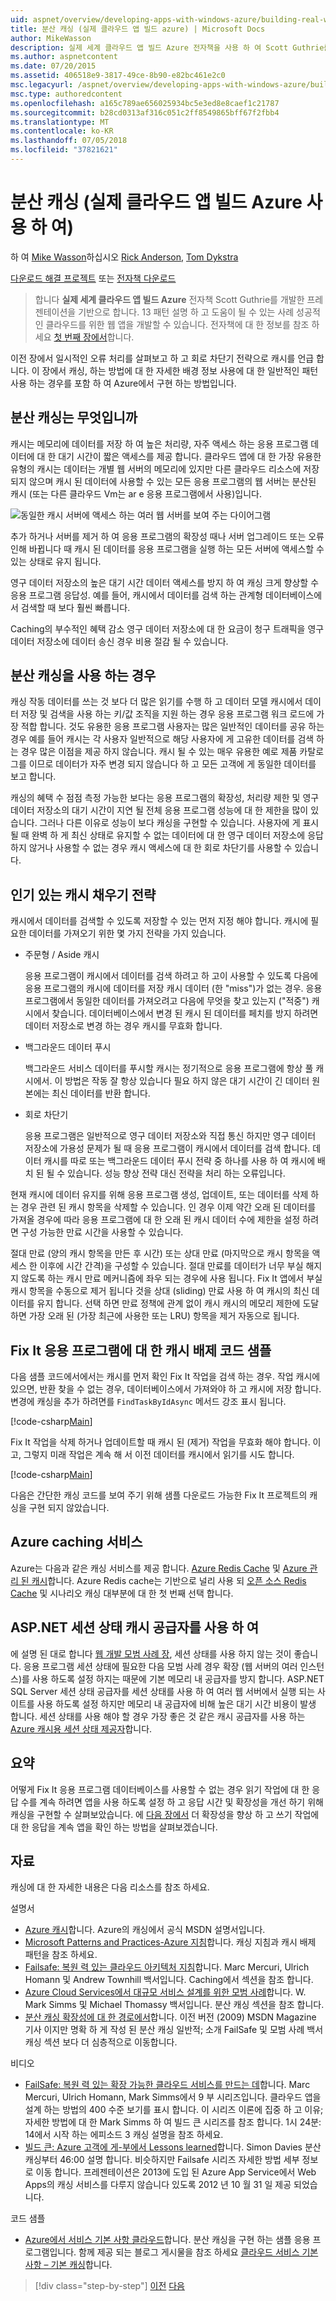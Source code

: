```yaml
---
uid: aspnet/overview/developing-apps-with-windows-azure/building-real-world-cloud-apps-with-windows-azure/distributed-caching
title: 분산 캐싱 (실제 클라우드 앱 빌드 azure) | Microsoft Docs
author: MikeWasson
description: 실제 세계 클라우드 앱 빌드 Azure 전자책을 사용 하 여 Scott Guthrie를 개발한 프레젠테이션을 기반으로 합니다. 13 패턴과 그을 수 있는 방법을 설명 하는 중...
ms.author: aspnetcontent
ms.date: 07/20/2015
ms.assetid: 406518e9-3817-49ce-8b90-e82bc461e2c0
msc.legacyurl: /aspnet/overview/developing-apps-with-windows-azure/building-real-world-cloud-apps-with-windows-azure/distributed-caching
msc.type: authoredcontent
ms.openlocfilehash: a165c789ae656025934bc5e3ed8e8caef1c21787
ms.sourcegitcommit: b28cd0313af316c051c2ff8549865bff67f2fbb4
ms.translationtype: MT
ms.contentlocale: ko-KR
ms.lasthandoff: 07/05/2018
ms.locfileid: "37821621"
---
```

<a name="distributed-caching-building-real-world-cloud-apps-with-azure"></a>분산 캐싱 (실제 클라우드 앱 빌드 Azure 사용 하 여)
====================
하 여 [Mike Wasson](https://github.com/MikeWasson)하십시오 [Rick Anderson](https://github.com/Rick-Anderson), [Tom Dykstra](https://github.com/tdykstra)

[다운로드 해결 프로젝트](http://code.msdn.microsoft.com/Fix-It-app-for-Building-cdd80df4) 또는 [전자책 다운로드](http://blogs.msdn.com/b/microsoft_press/archive/2014/07/23/free-ebook-building-cloud-apps-with-microsoft-azure.aspx)

> 합니다 **실제 세계 클라우드 앱 빌드 Azure** 전자책 Scott Guthrie를 개발한 프레젠테이션을 기반으로 합니다. 13 패턴 설명 하 고 도움이 될 수 있는 사례 성공적인 클라우드를 위한 웹 앱을 개발할 수 있습니다. 전자책에 대 한 정보를 참조 하세요 [첫 번째 장에서](introduction.md)합니다.


이전 장에서 일시적인 오류 처리를 살펴보고 하 고 회로 차단기 전략으로 캐시를 언급 합니다. 이 장에서 캐싱, 하는 방법에 대 한 자세한 배경 정보 사용에 대 한 일반적인 패턴 사용 하는 경우를 포함 하 여 Azure에서 구현 하는 방법입니다.

## <a name="what-is-distributed-caching"></a>분산 캐싱는 무엇입니까

캐시는 메모리에 데이터를 저장 하 여 높은 처리량, 자주 액세스 하는 응용 프로그램 데이터에 대 한 대기 시간이 짧은 액세스를 제공 합니다. 클라우드 앱에 대 한 가장 유용한 유형의 캐시는 데이터는 개별 웹 서버의 메모리에 있지만 다른 클라우드 리소스에 저장 되지 않으며 캐시 된 데이터에 사용할 수 있는 모든 응용 프로그램의 웹 서버는 분산된 캐시 (또는 다른 클라우드 Vm는 ar e 응용 프로그램에서 사용)입니다.

![동일한 캐시 서버에 액세스 하는 여러 웹 서버를 보여 주는 다이어그램](distributed-caching/_static/image1.png)

추가 하거나 서버를 제거 하 여 응용 프로그램의 확장성 때나 서버 업그레이드 또는 오류 인해 바뀝니다 때 캐시 된 데이터를 응용 프로그램을 실행 하는 모든 서버에 액세스할 수 있는 상태로 유지 됩니다.

영구 데이터 저장소의 높은 대기 시간 데이터 액세스를 방지 하 여 캐싱 크게 향상할 수 응용 프로그램 응답성. 예를 들어, 캐시에서 데이터를 검색 하는 관계형 데이터베이스에서 검색할 때 보다 훨씬 빠릅니다.

Caching의 부수적인 혜택 감소 영구 데이터 저장소에 대 한 요금이 청구 트래픽을 영구 데이터 저장소에 데이터 송신 경우 비용 절감 될 수 있습니다.

## <a name="when-to-use-distributed-caching"></a>분산 캐싱을 사용 하는 경우

캐싱 작동 데이터를 쓰는 것 보다 더 많은 읽기를 수행 하 고 데이터 모델 캐시에서 데이터 저장 및 검색을 사용 하는 키/값 조직을 지원 하는 경우 응용 프로그램 워크 로드에 가장 적합 합니다. 것도 유용한 응용 프로그램 사용자는 많은 일반적인 데이터를 공유 하는 경우 예를 들어 캐시는 각 사용자 일반적으로 해당 사용자에 게 고유한 데이터를 검색 하는 경우 많은 이점을 제공 하지 않습니다. 캐시 될 수 있는 매우 유용한 예로 제품 카탈로그를 이므로 데이터가 자주 변경 되지 않습니다 하 고 모든 고객에 게 동일한 데이터를 보고 합니다.

캐싱의 혜택 수 점점 측정 가능한 보다는 응용 프로그램의 확장성, 처리량 제한 및 영구 데이터 저장소의 대기 시간이 지연 될 전체 응용 프로그램 성능에 대 한 제한을 많이 있습니다. 그러나 다른 이유로 성능이 보다 캐싱을 구현할 수 있습니다. 사용자에 게 표시 될 때 완벽 하 게 최신 상태로 유지할 수 없는 데이터에 대 한 영구 데이터 저장소에 응답 하지 않거나 사용할 수 없는 경우 캐시 액세스에 대 한 회로 차단기를 사용할 수 있습니다.

## <a name="popular-cache-population-strategies"></a>인기 있는 캐시 채우기 전략

캐시에서 데이터를 검색할 수 있도록 저장할 수 있는 먼저 지정 해야 합니다. 캐시에 필요한 데이터를 가져오기 위한 몇 가지 전략을 가지 있습니다.

- 주문형 / Aside 캐시

    응용 프로그램이 캐시에서 데이터를 검색 하려고 하 고이 사용할 수 있도록 다음에 응용 프로그램의 캐시에 데이터를 저장 캐시 데이터 (한 "miss")가 없는 경우. 응용 프로그램에서 동일한 데이터를 가져오려고 다음에 무엇을 찾고 있는지 ("적중") 캐시에서 찾습니다. 데이터베이스에서 변경 된 캐시 된 데이터를 페치를 방지 하려면 데이터 저장소로 변경 하는 경우 캐시를 무효화 합니다.
- 백그라운드 데이터 푸시

    백그라운드 서비스 데이터를 푸시할 캐시는 정기적으로 응용 프로그램에 항상 풀 캐시에서. 이 방법은 작동 잘 항상 있습니다 필요 하지 않은 대기 시간이 긴 데이터 원본에는 최신 데이터를 반환 합니다.
- 회로 차단기

    응용 프로그램은 일반적으로 영구 데이터 저장소와 직접 통신 하지만 영구 데이터 저장소에 가용성 문제가 될 때 응용 프로그램이 캐시에서 데이터를 검색 합니다. 데이터 캐시를 따로 또는 백그라운드 데이터 푸시 전략 중 하나를 사용 하 여 캐시에 배치 된 될 수 있습니다. 성능 향상 전략 대신 전략을 처리 하는 오류입니다.

현재 캐시에 데이터 유지를 위해 응용 프로그램 생성, 업데이트, 또는 데이터를 삭제 하는 경우 관련 된 캐시 항목을 삭제할 수 있습니다. 인 경우 이제 약간 오래 된 데이터를 가져올 경우에 따라 응용 프로그램에 대 한 오래 된 캐시 데이터 수에 제한을 설정 하려면 구성 가능한 만료 시간을 사용할 수 있습니다.

절대 만료 (양의 캐시 항목을 만든 후 시간) 또는 상대 만료 (마지막으로 캐시 항목을 액세스 한 이후에 시간 간격)을 구성할 수 있습니다. 절대 만료를 데이터가 너무 부실 해지지 않도록 하는 캐시 만료 메커니즘에 좌우 되는 경우에 사용 됩니다. Fix It 앱에서 부실 캐시 항목을 수동으로 제거 됩니다 것을 상대 (sliding) 만료 사용 하 여 캐시의 최신 데이터를 유지 합니다. 선택 하면 만료 정책에 관계 없이 캐시 캐시의 메모리 제한에 도달 하면 가장 오래 된 (가장 최근에 사용한 또는 LRU) 항목을 제거 자동으로 됩니다.

## <a name="sample-cache-aside-code-for-fix-it-app"></a>Fix It 응용 프로그램에 대 한 캐시 배제 코드 샘플

다음 샘플 코드에서에서는 캐시를 먼저 확인 Fix It 작업을 검색 하는 경우. 작업 캐시에 있으면, 반환 찾을 수 없는 경우, 데이터베이스에서 가져와야 하 고 캐시에 저장 합니다. 변경에 캐싱을 추가 하려면를 `FindTaskByIdAsync` 메서드 강조 표시 됩니다.

[!code-csharp[Main](distributed-caching/samples/sample1.cs?highlight=5,9-11,13-15,19)]

Fix It 작업을 삭제 하거나 업데이트할 때 캐시 된 (제거) 작업을 무효화 해야 합니다. 이 고, 그렇지 미래 작업은 계속 해 서 이전 데이터를 캐시에서 읽기를 시도 합니다.

[!code-csharp[Main](distributed-caching/samples/sample2.cs?highlight=7)]

다음은 간단한 캐싱 코드를 보여 주기 위해 샘플 다운로드 가능한 Fix It 프로젝트의 캐싱을 구현 되지 않았습니다.

## <a name="azure-caching-services"></a>Azure caching 서비스

Azure는 다음과 같은 캐싱 서비스를 제공 합니다. [Azure Redis Cache](https://msdn.microsoft.com/library/dn690523.aspx) 및 [Azure 관리 된 캐시](https://msdn.microsoft.com/library/dn386094.aspx)합니다. Azure Redis cache는 기반으로 널리 사용 되 [오픈 소스 Redis Cache](http://redis.io/) 및 시나리오 캐싱 대부분에 대 한 첫 번째 선택 합니다.

<a id="sessionstate"></a>
## <a name="aspnet-session-state-using-a-cache-provider"></a>ASP.NET 세션 상태 캐시 공급자를 사용 하 여

에 설명 된 대로 합니다 [웹 개발 모범 사례 장](web-development-best-practices.md), 세션 상태를 사용 하지 않는 것이 좋습니다. 응용 프로그램 세션 상태에 필요한 다음 모범 사례 경우 확장 (웹 서버의 여러 인스턴스)를 사용 하도록 설정 하지는 때문에 기본 메모리 내 공급자를 방지 합니다. ASP.NET SQL Server 세션 상태 공급자를 세션 상태를 사용 하 여 여러 웹 서버에서 실행 되는 사이트를 사용 하도록 설정 하지만 메모리 내 공급자에 비해 높은 대기 시간 비용이 발생 합니다. 세션 상태를 사용 해야 할 경우 가장 좋은 것 같은 캐시 공급자를 사용 하는 [Azure 캐시용 세션 상태 제공자](https://msdn.microsoft.com/library/windowsazure/gg185668.aspx)합니다.

## <a name="summary"></a>요약

어떻게 Fix It 응용 프로그램 데이터베이스를 사용할 수 없는 경우 읽기 작업에 대 한 응답 수를 계속 하려면 앱을 사용 하도록 설정 하 고 응답 시간 및 확장성을 개선 하기 위해 캐싱을 구현할 수 살펴보았습니다. 에 [다음 장에서](queue-centric-work-pattern.md) 더 확장성을 향상 하 고 쓰기 작업에 대 한 응답을 계속 앱을 확인 하는 방법을 살펴보겠습니다.

## <a name="resources"></a>자료

캐싱에 대 한 자세한 내용은 다음 리소스를 참조 하세요.

설명서

- [Azure 캐시](https://msdn.microsoft.com/library/gg278356.aspx)합니다. Azure의 캐싱에서 공식 MSDN 설명서입니다.
- [Microsoft Patterns and Practices-Azure 지침](https://msdn.microsoft.com/library/dn568099.aspx)합니다. 캐싱 지침과 캐시 배제 패턴을 참조 하세요.
- [Failsafe: 복원 력 있는 클라우드 아키텍처 지침](https://msdn.microsoft.com/library/windowsazure/jj853352.aspx)합니다. Marc Mercuri, Ulrich Homann 및 Andrew Townhill 백서입니다. Caching에서 섹션을 참조 합니다.
- [Azure Cloud Services에서 대규모 서비스 설계를 위한 모범 사례](https://msdn.microsoft.com/library/windowsazure/jj717232.aspx)합니다. W. Mark Simms 및 Michael Thomassy 백서입니다. 분산 캐싱 섹션을 참조 합니다.
- [분산 캐싱 확장성에 대 한 경로에서](https://msdn.microsoft.com/magazine/dd942840.aspx)합니다. 이전 버전 (2009) MSDN Magazine 기사 이지만 명확 하 게 작성 된 분산 캐싱 일반적; 소개 FailSafe 및 모범 사례 백서 캐싱 섹션 보다 더 심층적으로 이동합니다.

비디오

- [FailSafe: 복원 력 있는 확장 가능한 클라우드 서비스를 만드는 데](https://channel9.msdn.com/Series/FailSafe)합니다. Marc Mercuri, Ulrich Homann, Mark Simms에서 9 부 시리즈입니다. 클라우드 앱을 설계 하는 방법의 400 수준 보기를 표시 합니다. 이 시리즈 이론에 집중 하 고 이유; 자세한 방법에 대 한 Mark Simms 하 여 빌드 큰 시리즈를 참조 합니다. 1시 24분: 14에서 시작 하는 에피소드 3 캐싱 설명을 참조 하세요.
- [빌드 큰: Azure 고객에 게-부에서 Lessons learned](https://channel9.msdn.com/Events/Build/2012/3-029)합니다. Simon Davies 분산 캐싱부터 46:00 설명 합니다. 비슷하지만 Failsafe 시리즈 자세한 방법 세부 정보로 이동 합니다. 프레젠테이션은 2013에 도입 된 Azure App Service에서 Web Apps의 캐싱 서비스를 다루지 않습니다 있도록 2012 년 10 월 31 일 제공 되었습니다.

코드 샘플

- [Azure에서 서비스 기본 사항 클라우드](https://code.msdn.microsoft.com/Cloud-Service-Fundamentals-4ca72649)합니다. 분산 캐싱을 구현 하는 샘플 응용 프로그램입니다. 함께 제공 되는 블로그 게시물을 참조 하세요 [클라우드 서비스 기본 사항 – 기본 캐싱](https://blogs.msdn.com/b/windowsazure/archive/2013/10/03/cloud-service-fundamentals-caching-basics.aspx)합니다.

> [!div class="step-by-step"]
> [이전](transient-fault-handling.md)
> [다음](queue-centric-work-pattern.md)
